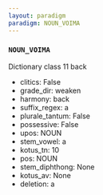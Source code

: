 ```yaml
---
layout: paradigm
paradigm: NOUN_VOIMA
---
```

### ` NOUN_VOIMA `

Dictionary class 11 back
* clitics: False
* grade_dir: weaken
* harmony: back
* suffix_regex: a
* plurale_tantum: False
* possessive: False
* upos: NOUN
* stem_vowel: a
* kotus_tn: 10
* pos: NOUN
* stem_diphthong: None
* kotus_av: None
* deletion: a

